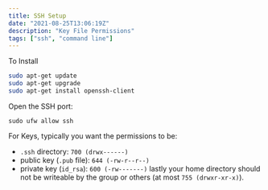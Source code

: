```yaml
---
title: SSH Setup
date: "2021-08-25T13:06:19Z"
description: "Key File Permissions"
tags: ["ssh", "command line"]
---
```


To Install
```bash
sudo apt-get update
sudo apt-get upgrade
sudo apt-get install openssh-client
```
Open the SSH port:

`sudo ufw allow ssh`

For Keys, typically you want the permissions to be:

- `.ssh` directory: `700 (drwx------)`
- public key (`.pub` file): `644 (-rw-r--r--)`
- private key (`id_rsa`): `600 (-rw-------)`
lastly your home directory should not be writeable by the group or others (at most `755 (drwxr-xr-x)`).